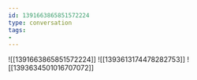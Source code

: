 ```yaml
---
id: 1391663865851572224
type: conversation
tags:
- 
---
```

![[1391663865851572224]]
![[1393613174478282753]]
![[1393634501016707072]]

